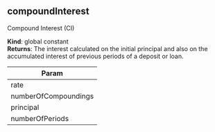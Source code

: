 
## compoundInterest 
Compound Interest (CI)

**Kind**: global constant  
**Returns**: The interest calculated on the initial principal and also
 on the accumulated interest of previous periods of a deposit or
 loan.  

| Param |
| --- |
| rate | 
| numberOfCompoundings | 
| principal | 
| numberOfPeriods | 

